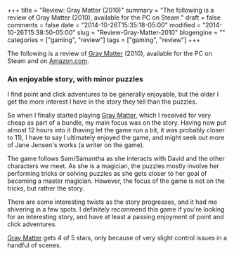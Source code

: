 +++
title = "Review: Gray Matter (2010)"
summary = "The following is a review of Gray Matter (2010), available for the PC on Steam."
draft = false
comments = false
date = "2014-10-26T15:35:18-05:00"
modified = "2014-10-26T15:38:50-05:00"
slug = "Review-Gray-Matter-2010"
blogengine = ""
categories = ["gaming", "review"]
tags = ["gaming", "review"]
+++

<div class="note"><p>The following is a review of <a href="http://store.steampowered.com/app/260570/" rel="external">Gray Matter</a> (2010), available for the PC on Steam and on <a href="http://www.amazon.com/gp/product/B004NNVE8M?tag=strivinglifen-20" rel="external">Amazon.com</a>.</p></div>

<h3>An enjoyable story, with minor puzzles</h3>

<p>I find point and click adventures to be generally enjoyable, but the older I get the more interest I have in the story they tell than the puzzles.</p>

<p>So when I finally started playing <a href="http://store.steampowered.com/app/260570/" rel="external">Gray Matter</a>, which I received for very cheap as part of a bundle, my main focus was on the story. Having now put almost 12 hours into it (having let the game run a bit, it was probably closer to 11), I have to say I ultimately enjoyed the game, and might seek out more of Jane Jensen's works (a writer on the game).</p>

<p>The game follows Sam/Samantha as she interacts with David and the other characters we meet. As she is a magician, the puzzles mostly involve her performing tricks or solving puzzles as she gets closer to her goal of becoming a master magician. However, the focus of the game is not on the tricks, but rather the story.</p>

<p>There are some interesting twists as the story progresses, and it had me shivering in a few spots. I definitely recommend this game if you're looking for an interesting story, and have at least a passing enjoyment of point and click adventures.</p>

<p><a href="http://store.steampowered.com/app/260570/" rel="external">Gray Matter</a> gets 4 of 5 stars, only because of very slight control issues in a handful of scenes.</p>
